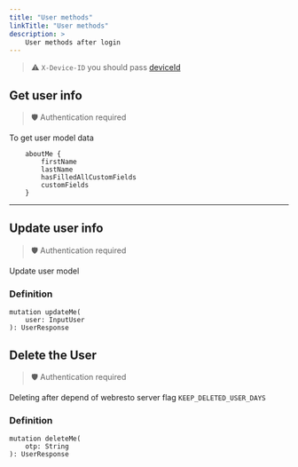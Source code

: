 ```yaml
---
title: "User methods"
linkTitle: "User methods"
description: >
    User methods after login
---
```


> ⚠️ `X-Device-ID` you should pass  [deviceId](./device-id.md)

## Get user info

> 🛡 Authentication required 

To get user model data

```gql
    aboutMe {
        firstName
        lastName
        hasFilledAllCustomFields
        customFields
    }
```

---


## Update user info

> 🛡 Authentication required 

Update user model

### Definition

```gql
mutation updateMe(
    user: InputUser
): UserResponse
```

## Delete the User

> 🛡 Authentication required 

Deleting after depend of webresto server flag `KEEP_DELETED_USER_DAYS`

### Definition

```gql
mutation deleteMe(
    otp: String
): UserResponse
```